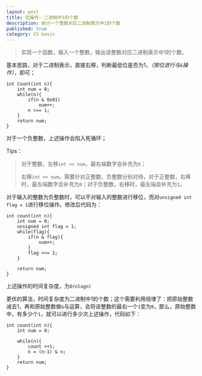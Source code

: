 ```yaml
---
layout: post
title: 位操作--二进制中1的个数
description: 统计一个整数对应二进制表示中1的个数
published: true
category: CS basic
---
```



> 实现一个函数，输入一个整数，输出该整数对应二进制表示中1的个数。


基本思路，对于二进制表示，直接右移，判断最低位是否为1，*（按位进行与`&`操作）*，即可；

	int Count(int n){
		int num = 0;
		while(n){
			if(n & 0x01)
				num++;
			n >>= 1;
		}
		return num;
	}

对于一个负整数，上述操作会陷入死循环；

Tips：

> 对于整数，左移`int << num`，最右端数字会补充为`0`；
> 
> 右移`int >> num`，需要针对正整数、负整数分别对待，对于正整数，右移时，最左端数字会补充为`0`；对于负整数，右移时，最左端会补充为`1`。

对于输入的整数为负整数时，可以不对输入的整数进行移位，而对`unsigned int flag = 1`进行移位操作。修改后代码为：

	int count(int n){
		int num = 0;
		unsigned int flag = 1;
		while(flag){
			if(n & flag){
				num++;
			}
			flag <<= 1;
		}
		
		return num;
	}

上述操作的时间复杂度，为`O(nlogn)`

更优的算法，时间复杂度为二进制中1的个数；这个需要利用规律了：把原始整数减去1，再和原始整数做`&`与运算，会将该整数的最右一个`1`变为`0`，那么，原始整数中，有多少个`1`，就可以进行多少次上述操作，代码如下：

	int count(int n){
		int num = 0;
		
		while(n){
			count ++1;
			n = (n-1) & n;
		}
		return num;
	}












[NingG]:    http://ningg.github.com  "NingG"









